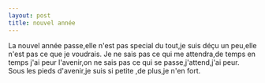 ```yaml
---
layout: post
title: nouvel année
---
```


La nouvel année passe,elle n'est pas special du tout,je suis déçu un peu,elle n'est pas ce que je voudrais. Je ne sais pas ce qui me attendra,de temps en temps j'ai peur l'avenir,on ne sais pas ce qui se passe,j'attend,j'ai peur. Sous les pieds d'avenir,je suis si petite ,de plus,je n'en fort.

 
